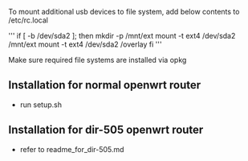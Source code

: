 To mount additional usb devices to file system, add below contents to /etc/rc.local

'''
if [ -b /dev/sda2 ]; then
  mkdir -p /mnt/ext
  mount -t ext4 /dev/sda2 /mnt/ext
  mount -t ext4 /dev/sda2 /overlay
fi
'''

Make sure required file systems are installed via opkg


## Installation for normal openwrt router

- run setup.sh

## Installation for dir-505 openwrt router

- refer to readme_for_dir-505.md
